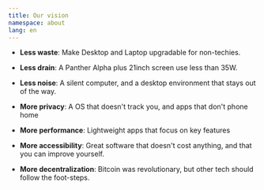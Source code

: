 ```yaml
---
title: Our vision
namespace: about
lang: en
---
```


- **Less waste**: Make Desktop and Laptop upgradable for non-techies.
- **Less drain**: A Panther Alpha plus 21inch screen use less than 35W.
- **Less noise**: A silent computer, and a desktop environment that stays out of the way.

- **More privacy**: A OS that doesn't track you, and apps that don't phone home
- **More performance**: Lightweight apps that focus on key features
- **More accessibility**: Great software that doesn't cost anything, and that you can improve yourself.
- **More decentralization**: Bitcoin was revolutionary, but other tech should follow the foot-steps.
